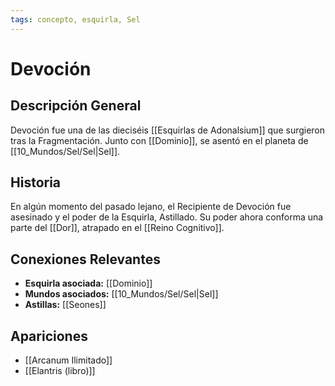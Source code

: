 ```yaml
---
tags: concepto, esquirla, Sel
---
```


# Devoción

## Descripción General
Devoción fue una de las dieciséis [[Esquirlas de Adonalsium]] que surgieron tras la Fragmentación. Junto con [[Dominio]], se asentó en el planeta de [[10_Mundos/Sel/Sel|Sel]].

## Historia
En algún momento del pasado lejano, el Recipiente de Devoción fue asesinado y el poder de la Esquirla, Astillado. Su poder ahora conforma una parte del [[Dor]], atrapado en el [[Reino Cognitivo]].

## Conexiones Relevantes
* **Esquirla asociada:** [[Dominio]]
* **Mundos asociados:** [[10_Mundos/Sel/Sel|Sel]]
* **Astillas:** [[Seones]]

## Apariciones
* [[Arcanum Ilimitado]]
* [[Elantris (libro)]]